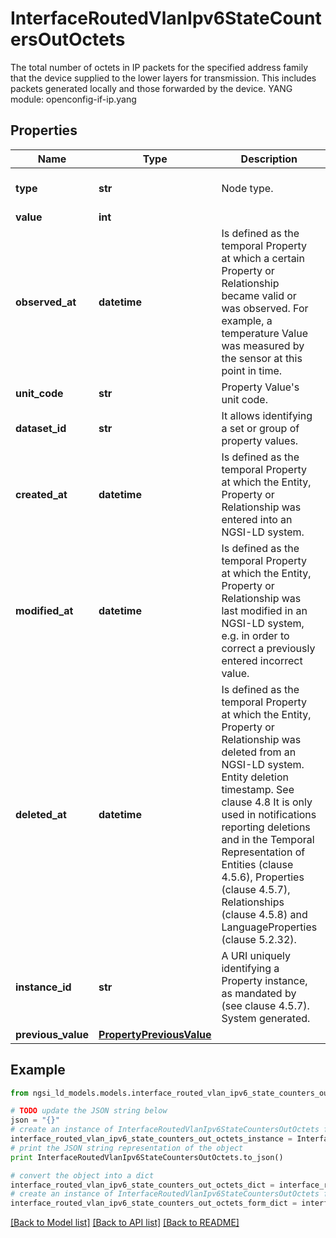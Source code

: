 # InterfaceRoutedVlanIpv6StateCountersOutOctets

The total number of octets in IP packets for the specified address family that the device supplied to the lower layers for transmission. This includes packets generated locally and those forwarded by the device.  YANG module: openconfig-if-ip.yang 

## Properties

Name | Type | Description | Notes
------------ | ------------- | ------------- | -------------
**type** | **str** | Node type.  | [optional] [default to 'Property']
**value** | **int** |  | 
**observed_at** | **datetime** | Is defined as the temporal Property at which a certain Property or Relationship became valid or was observed. For example, a temperature Value was measured by the sensor at this point in time.  | [optional] 
**unit_code** | **str** | Property Value&#39;s unit code.  | [optional] 
**dataset_id** | **str** | It allows identifying a set or group of property values.  | [optional] 
**created_at** | **datetime** | Is defined as the temporal Property at which the Entity, Property or Relationship was entered into an NGSI-LD system.  | [optional] [readonly] 
**modified_at** | **datetime** | Is defined as the temporal Property at which the Entity, Property or Relationship was last modified in an NGSI-LD system, e.g. in order to correct a previously entered incorrect value.  | [optional] [readonly] 
**deleted_at** | **datetime** | Is defined as the temporal Property at which the Entity, Property or Relationship was deleted from an NGSI-LD system.  Entity deletion timestamp. See clause 4.8 It is only used in notifications reporting deletions and in the Temporal Representation of Entities (clause 4.5.6), Properties (clause 4.5.7), Relationships (clause 4.5.8) and LanguageProperties (clause 5.2.32).  | [optional] [readonly] 
**instance_id** | **str** | A URI uniquely identifying a Property instance, as mandated by (see clause 4.5.7). System generated.  | [optional] [readonly] 
**previous_value** | [**PropertyPreviousValue**](PropertyPreviousValue.md) |  | [optional] 

## Example

```python
from ngsi_ld_models.models.interface_routed_vlan_ipv6_state_counters_out_octets import InterfaceRoutedVlanIpv6StateCountersOutOctets

# TODO update the JSON string below
json = "{}"
# create an instance of InterfaceRoutedVlanIpv6StateCountersOutOctets from a JSON string
interface_routed_vlan_ipv6_state_counters_out_octets_instance = InterfaceRoutedVlanIpv6StateCountersOutOctets.from_json(json)
# print the JSON string representation of the object
print InterfaceRoutedVlanIpv6StateCountersOutOctets.to_json()

# convert the object into a dict
interface_routed_vlan_ipv6_state_counters_out_octets_dict = interface_routed_vlan_ipv6_state_counters_out_octets_instance.to_dict()
# create an instance of InterfaceRoutedVlanIpv6StateCountersOutOctets from a dict
interface_routed_vlan_ipv6_state_counters_out_octets_form_dict = interface_routed_vlan_ipv6_state_counters_out_octets.from_dict(interface_routed_vlan_ipv6_state_counters_out_octets_dict)
```
[[Back to Model list]](../README.md#documentation-for-models) [[Back to API list]](../README.md#documentation-for-api-endpoints) [[Back to README]](../README.md)


